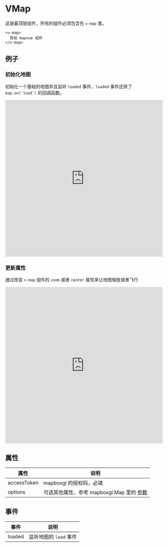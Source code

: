 # VMap

这是最顶层组件，所有的组件必须包含在 `v-map` 里。

```
<v-map>
  其他 mapvue 组件
</v-map>
```

## 例子

### 初始化地图

初始化一个基础的地图并且监听 `loaded` 事件，`loaded` 事件还原了 `map.on('load')` 的回调函数。

<iframe src="https://codesandbox.io/embed/long-wood-mnqjgn?fontsize=14&hidenavigation=1&module=%2Fsrc%2FApp.vue&theme=dark"
     style="width:100%; height:500px; border:0; border-radius: 4px; overflow:hidden;"
     title="vmap"
     allow="accelerometer; ambient-light-sensor; camera; encrypted-media; geolocation; gyroscope; hid; microphone; midi; payment; usb; vr; xr-spatial-tracking"
     sandbox="allow-forms allow-modals allow-popups allow-presentation allow-same-origin allow-scripts"
   ></iframe>

### 更新属性

通过改变 `v-map` 组件的 `zoom` 或者 `center` 属性来让地图缩放或者飞行

<iframe src="https://codesandbox.io/embed/vmap-with-interction-2bqlvs?fontsize=14&hidenavigation=1&module=%2Fsrc%2FApp.vue&theme=dark"
     style="width:100%; height:500px; border:0; border-radius: 4px; overflow:hidden;"
     title="vmap with interction"
     allow="accelerometer; ambient-light-sensor; camera; encrypted-media; geolocation; gyroscope; hid; microphone; midi; payment; usb; vr; xr-spatial-tracking"
     sandbox="allow-forms allow-modals allow-popups allow-presentation allow-same-origin allow-scripts"
   ></iframe>

## 属性

| 属性        | 说明                                                                                                      |
| ----------- | --------------------------------------------------------------------------------------------------------- |
| accessToken | mapboxgl 的授权码，必填                                                                                   |
| options     | 可选其他属性，参考 mapboxgl.Map 里的 [参数](https://docs.mapbox.com/mapbox-gl-js/api/map/#map-parameters) |

## 事件

| 事件   | 说明                   |
| ------ | ---------------------- |
| loaded | 监听地图的 `load` 事件 |
